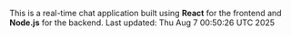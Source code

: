 This is a real-time chat application built using **React** for the frontend and **Node.js** for the backend.
Last updated: Thu Aug  7 00:50:26 UTC 2025
